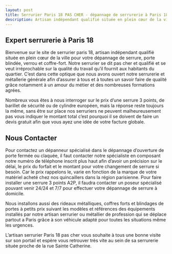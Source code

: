 ```yaml
---
layout: post
title: Serrurier Paris 18 PAS CHER - dépannage de serrurerie à Paris 18e arrondissement
description: Artisan indépendant qualifié située en plein cœur de la ville pour votre dépannage de serrure, porte blindée, verrou et coffre-fort.
---
```

## Expert serrurerie à Paris 18
Bienvenue sur le site de serrurier paris 18, artisan indépendant qualifié située en plein cœur de la ville pour votre dépannage de serrure, porte blindée, verrou et coffre-fort. Notre serrurier se dit pas cher et qualifié et se veut irréprochable sur la qualité du travail qu’il fournit aux habitants du quartier. C’est dans cette optique que nous avons ouvert notre serrurerie et métallerie générale afin d’assurer à tous et à toutes un savoir faire de qualité grâce notamment à un amour du métier et des nombreuses formations agrées.

Nombreux vous êtes à nous interroger sur le prix d’une serrure 3 points, de barillet de sécurité ou de cylindre européen, mais la réponse reste toujours la même, sans être sur place nos serruriers ne peuvent malheureusement pas vous indiquer le montant total c’est pourquoi il se doivent de faire un devis gratuit afin que vous ayez une idée de votre facture globale.

## Nous Contacter
Pour contactez un dépanneur spécialisé dans le dépannage d’ouverture de porte fermée ou claquée, il faut contacter notre spécialiste en composant notre numéro de téléphone inscrit plus haut afin d’avoir un précision sur le délai, le prix du forfait et le montant pour votre changement de serrure si besoin. Car le prix rappelons le, varie en fonction de la marque de votre matériel acheté chez nos quincaillers dans la région parisienne. Pour faire installer une serrure 3 points A2P, il faudra contacter un poseur spécialisé pouvant venir 24/24 et 7/7 pour effectuer votre dépannage de serrure à domicile.

Nous installons aussi des rideaux métalliques, coffres forts et blindages de portes à petits prix suivant les modèles et références des équipements installés par notre artisan serrurier ou métallier de profession qui se déplace partout a Paris grâce à son véhicule adapté pour toutes les situations même les urgences.

L’artisan serrurier Paris 18 pas cher vous souhaite à tous une bonne visite sur son portail et espère vous retrouver très vite au sein de sa serrurerie située proche de la rue Sainte Catherine.
